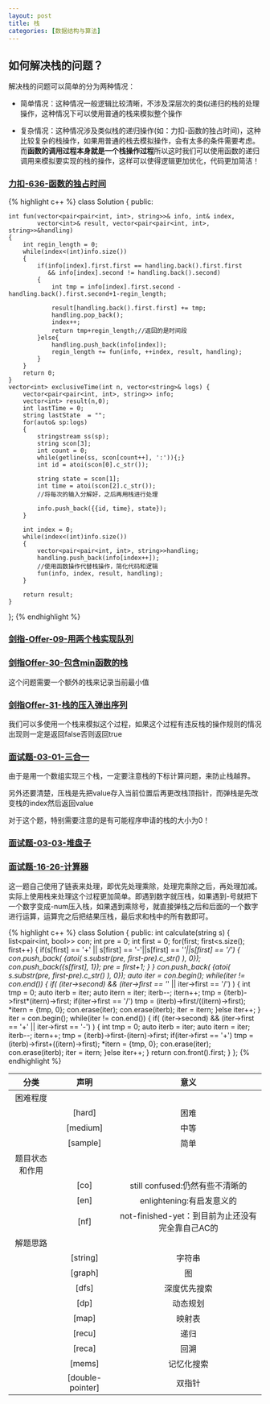 ```yaml
---
layout: post
title: 栈
categories: [数据结构与算法]
---
```


## 如何解决栈的问题？

解决栈的问题可以简单的分为两种情况：

* 简单情况：这种情况一般逻辑比较清晰，不涉及深层次的类似递归的栈的处理操作，这种情况下可以使用普通的栈来模拟整个操作

* 复杂情况：这种情况涉及类似栈的递归操作(如：力扣-函数的独占时间)，这种比较复杂的栈操作，如果用普通的栈去模拟操作，会有太多的条件需要考虑。而**函数的调用过程本身就是一个栈操作过程**所以这时我们可以使用函数的递归调用来模拟要实现的栈的操作，这样可以使得逻辑更加优化，代码更加简洁！

### [力扣-636-函数的独占时间](https://leetcode-cn.com/problems/exclusive-time-of-functions/)

{% highlight c++ %}
class Solution {
public:

    int fun(vector<pair<pair<int, int>, string>>& info, int& index, 
            vector<int>& result, vector<pair<pair<int, int>, string>>&handling)
    {
        int regin_length = 0;
        while(index<(int)info.size())
        {
            if(info[index].first.first == handling.back().first.first 
               && info[index].second != handling.back().second)
            {
                int tmp = info[index].first.second - handling.back().first.second+1-regin_length;
                
                result[handling.back().first.first] += tmp;
                handling.pop_back();
                index++;
                return tmp+regin_length;//返回的是时间段
            }else{
                handling.push_back(info[index]);
                regin_length += fun(info, ++index, result, handling);
            }
        }
        return 0;
    }
    vector<int> exclusiveTime(int n, vector<string>& logs) {
        vector<pair<pair<int, int>, string>> info;
        vector<int> result(n,0);
        int lastTime = 0;
        string lastState  = "";
        for(auto& sp:logs)
        {
            stringstream ss(sp);
            string scon[3];
            int count = 0;
            while(getline(ss, scon[count++], ':')){;}
            int id = atoi(scon[0].c_str());
            
            string state = scon[1];
            int time = atoi(scon[2].c_str());
            //将每次的输入分解好，之后再用栈进行处理
            
            info.push_back({{id, time}, state});
        }

        int index = 0;
        while(index<(int)info.size())
        {
            vector<pair<pair<int, int>, string>>handling;
            handling.push_back(info[index++]);
            //使用函数操作代替栈操作，简化代码和逻辑
            fun(info, index, result, handling);
        }

        return result;
    }
};
{% endhighlight %}

### [剑指-Offer-09-用两个栈实现队列](https://leetcode-cn.com/problems/yong-liang-ge-zhan-shi-xian-dui-lie-lcof/)

### [剑指Offer-30-包含min函数的栈](https://leetcode-cn.com/problems/bao-han-minhan-shu-de-zhan-lcof/)

这个问题需要一个额外的栈来记录当前最小值

### [剑指Offer-31-栈的压入弹出序列](https://leetcode-cn.com/problems/zhan-de-ya-ru-dan-chu-xu-lie-lcof/)

我们可以多使用一个栈来模拟这个过程，如果这个过程有违反栈的操作规则的情况出现则一定是返回false否则返回true

### [面试题-03-01-三合一](https://leetcode-cn.com/problems/three-in-one-lcci/)

由于是用一个数组实现三个栈，一定要注意栈的下标计算问题，来防止栈越界。

另外还要清楚，压栈是先把value存入当前位置后再更改栈顶指针，而弹栈是先改变栈的index然后返回value

对于这个题，特别需要注意的是有可能程序申请的栈的大小为0！

### [面试题-03-03-堆盘子](https://leetcode-cn.com/problems/stack-of-plates-lcci/)

### [面试题-16-26-计算器](https://leetcode-cn.com/problems/calculator-lcci/submissions/)
这一题自己使用了链表来处理，即优先处理乘除，处理完乘除之后，再处理加减。实际上使用栈来处理这个过程更加简单。即遇到数字就压栈，如果遇到-号就把下一个数字变成-num压入栈，如果遇到乘除号，就直接弹栈之后和后面的一个数字进行运算，运算完之后把结果压栈，最后求和栈中的所有数即可。

{% highlight c++ %}
class Solution {
public:
    int calculate(string s) {
        list<pair<int, bool>> con;
        int pre = 0;
        int first = 0;
        for(first; first<s.size(); first++)
        {
            if(s[first] == '+' || s[first] == '-'||s[first] == '*'||s[first] == '/')
            {
                con.push_back( {atoi( s.substr(pre, first-pre).c_str() ), 0});
                con.push_back({s[first], 1});
                pre = first+1;
            }
        }
        con.push_back( {atoi( s.substr(pre, first-pre).c_str() ), 0});
        auto iter = con.begin();
        while(iter != con.end())
        {
            if( (iter->second) && (iter->first == '*' || iter->first == '/') )
            {
                int tmp = 0;
                auto iterb = iter;
                auto itern = iter;
                iterb--;
                itern++;
                tmp = (iterb)->first*(itern)->first;
                if(iter->first == '/')
                    tmp = (iterb)->first/((itern)->first);
                *itern = {tmp, 0};
                con.erase(iter);
                con.erase(iterb);
                iter = itern;
            }else iter++;
        }
        iter = con.begin();
        while(iter != con.end())
        {
            if( (iter->second) && (iter->first == '+' || iter->first == '-') )
            {
                int tmp = 0;
                auto iterb = iter;
                auto itern = iter;
                iterb--;
                itern++;
                tmp = (iterb)->first-(itern)->first;
                if(iter->first == '+')
                    tmp = (iterb)->first+((itern)->first);
                *itern = {tmp, 0};
                con.erase(iter);
                con.erase(iterb);
                iter = itern;
            }else iter++;
        }
        return con.front().first;
    }
};
{% endhighlight %}







|分类|声明|意义|
|:-:|:-:|:-:|
|困难程度|||
||[hard]|困难|
||[medium]|中等|
||[sample]|简单|
|题目状态和作用|||
||[co]|still confused:仍然有些不清晰的|
||[en]|enlightening:有启发意义的|
||[nf]|not-finished-yet：到目前为止还没有完全靠自己AC的|
|解题思路|||
||[string]|字符串|
||[graph]|图|
||[dfs]|深度优先搜索|
||[dp]|动态规划|
||[map]|映射表|
||[recu]|递归|
||[reca]|回溯|
||[mems]|记忆化搜索|
||[double-pointer]|双指针|